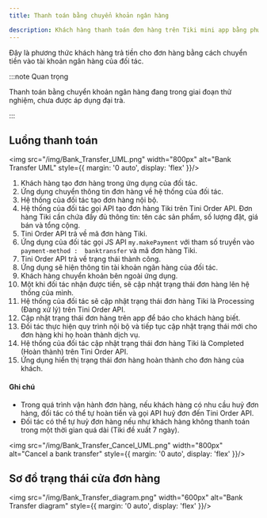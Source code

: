 ```yaml
---
title: Thanh toán bằng chuyển khoản ngân hàng

description: Khách hàng thanh toán đơn hàng trên Tiki mini app bằng phương thức chuyển khoản ngân hàng 
---
```


Đây là phương thức khách hàng trả tiền cho đơn hàng bằng cách chuyển tiền vào tài khoản ngân hàng của đối tác.

:::note Quan trọng

Thanh toán bằng chuyển khoản ngân hàng đang trong giai đoạn thử nghiệm, chưa được áp dụng đại trà.

:::

## Luồng thanh toán

<img src="/img/Bank_Transfer_UML.png" width="800px" alt="Bank Transfer UML" style={{ margin: '0 auto', display: 'flex' }}/>

1. Khách hàng tạo đơn hàng trong ứng dụng của đối tác.
2. Ứng dụng chuyển thông tin đơn hàng về hệ thống của đối tác.
3. Hệ thống của đối tác tạo đơn hàng nội bộ.
4. Hệ thống của đối tác gọi API tạo đơn hàng Tiki trên Tini Order API. Đơn hàng Tiki cần chứa đầy đủ thông tin: tên các sản phẩm, số lượng đặt, giá bán và tổng cộng. 
5. Tini Order API trả về mã đơn hàng Tiki.
6. Ứng dụng của đối tác gọi JS API `my.makePayment` với tham số truyền vào `payment-method :  banktransfer` và mã đơn hàng Tiki.
7. Tini Order API trả về trạng thái thành công. 
8. Ứng dụng sẽ hiện thông tin tài khoản ngân hàng của đối tác. 
9. Khách hàng chuyển khoản bên ngoài ứng dụng.
10. Một khi đối tác nhận được tiền, sẽ cập nhật trạng thái đơn hàng lên hệ thống của mình.
11. Hệ thống của đối tác sẽ cập nhật trạng thái đơn hàng Tiki là Processing (Đang xử lý) trên Tini Order API. 
12. Cập nhật trạng thái đơn hàng trên app để báo cho khách hàng biết.
13. Đối tác thực hiện quy trình nội bộ và tiếp tục cập nhật trạng thái mới cho đơn hàng khi họ hoàn thành dịch vụ.
14. Hệ thống của đối tác cập nhật trạng thái đơn hàng Tiki là Completed (Hoàn thành) trên Tini Order API.
15. Ứng dụng hiển thị trạng thái đơn hàng hoàn thành cho đơn hàng của khách.

#### Ghi chú

- Trong quá trình vận hành đơn hàng, nếu khách hàng có nhu cầu huỷ đơn hàng, đối tác có thể tự hoàn tiền và gọi API huỷ đơn đến Tini Order API.
- Đối tác có thể tự huỷ đơn hàng nếu như khách hàng không thanh toán trong một thời gian quá dài (Tiki đề xuất 7 ngày).

<img src="/img/Bank_Transfer_Cancel_UML.png" width="800px" alt="Cancel a bank transfer" style={{ margin: '0 auto', display: 'flex' }}/>

## Sơ đồ trạng thái cửa đơn hàng

<img src="/img/Bank_Transfer_diagram.png" width="600px" alt="Bank Transfer diagram" style={{ margin: '0 auto', display: 'flex' }}/>

